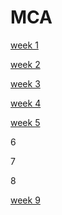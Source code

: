 # MCA
[week 1](TASKS/week1.md)

[week 2](TASKS/week2.md)

[week 3](verovio.html)

[week 4](TASKS/week4.md)

[week 5](TASKS/week5.md)

6

7

8

[week 9](TASKS/week9.md)
